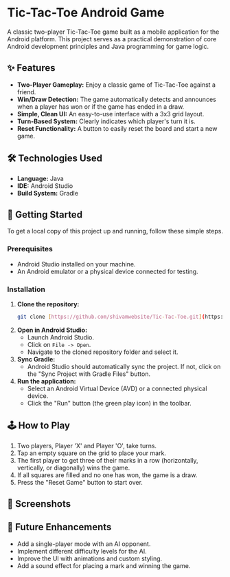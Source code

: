 # Tic-Tac-Toe Android Game

A classic two-player Tic-Tac-Toe game built as a mobile application for the Android platform. This project serves as a practical demonstration of core Android development principles and Java programming for game logic.

## ✨ Features

-   **Two-Player Gameplay:** Enjoy a classic game of Tic-Tac-Toe against a friend.
-   **Win/Draw Detection:** The game automatically detects and announces when a player has won or if the game has ended in a draw.
-   **Simple, Clean UI:** An easy-to-use interface with a 3x3 grid layout.
-   **Turn-Based System:** Clearly indicates which player's turn it is.
-   **Reset Functionality:** A button to easily reset the board and start a new game.

## 🛠️ Technologies Used

-   **Language:** Java
-   **IDE:** Android Studio
-   **Build System:** Gradle

## 🚀 Getting Started

To get a local copy of this project up and running, follow these simple steps.

### Prerequisites

-   Android Studio installed on your machine.
-   An Android emulator or a physical device connected for testing.

### Installation

1.  **Clone the repository:**
    ```bash
    git clone [https://github.com/shivamwebsite/Tic-Tac-Toe.git](https://github.com/shivamwebsite/Tic-Tac-Toe.git)
    ```
2.  **Open in Android Studio:**
    -   Launch Android Studio.
    -   Click on `File -> Open`.
    -   Navigate to the cloned repository folder and select it.
3.  **Sync Gradle:**
    -   Android Studio should automatically sync the project. If not, click on the "Sync Project with Gradle Files" button.
4.  **Run the application:**
    -   Select an Android Virtual Device (AVD) or a connected physical device.
    -   Click the "Run" button (the green play icon) in the toolbar.

## 🕹️ How to Play

1.  Two players, Player 'X' and Player 'O', take turns.
2.  Tap an empty square on the grid to place your mark.
3.  The first player to get three of their marks in a row (horizontally, vertically, or diagonally) wins the game.
4.  If all squares are filled and no one has won, the game is a draw.
5.  Press the "Reset Game" button to start over.

## 📸 Screenshots

<!-- Add a screenshot or GIF of the app here -->

## 🔮 Future Enhancements

-   Add a single-player mode with an AI opponent.
-   Implement different difficulty levels for the AI.
-   Improve the UI with animations and custom styling.
-   Add a sound effect for placing a mark and winning the game.
